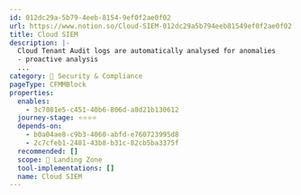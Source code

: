 ```yaml
---
id: 012dc29a-5b79-4eeb-8154-9ef0f2ae0f02
url: https://www.notion.so/Cloud-SIEM-012dc29a5b794eeb81549ef0f2ae0f02
title: Cloud SIEM
description: |-
  Cloud Tenant Audit logs are automatically analysed for anomalies
  - proactive analysis
  ...
category: 🔖 Security & Compliance
pageType: CFMMBlock
properties:
  enables:
    - 3c7081e5-c451-40b6-806d-a8d21b130612
  journey-stage: ⭐️⭐️⭐️⭐️
  depends-on:
    - b0a04ae8-c9b3-4060-abfd-e760723995d8
    - 2c7cfeb1-2481-43b8-b31c-82cb5ba3375f
  recommended: []
  scope: 🛬 Landing Zone
  tool-implementations: []
  name: Cloud SIEM
---
```


